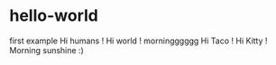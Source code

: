 # hello-world
first example 
Hi humans ! Hi world ! morningggggg 
Hi Taco ! Hi Kitty ! Morning sunshine :)

